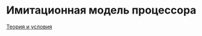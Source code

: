 # Имитационная модель процессора
[Теория и условия](https://sites.google.com/site/byvkyiv1/arhiteom_stac/arhiteom_lab_06)
